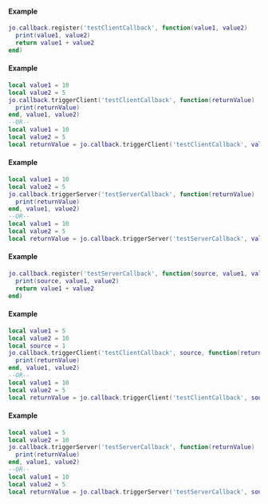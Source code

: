 <!-- #region g_client|jo.callback.register -->
#### Example
```lua
jo.callback.register('testClientCallback', function(value1, value2)
  print(value1, value2)
  return value1 + value2
end)

```
<!-- #endregion g_client|jo.callback.register -->


<!-- #region g_client|jo.callback.triggerClient -->
#### Example
```lua
local value1 = 10
local value2 = 5
jo.callback.triggerClient('testClientCallback', function(returnValue)
  print(returnValue)
end, value1, value2)
--OR--
local value1 = 10
local value2 = 5
local returnValue = jo.callback.triggerClient('testClientCallback', value1, value2)

```
<!-- #endregion g_client|jo.callback.triggerClient -->


<!-- #region g_client|jo.callback.triggerServer -->
#### Example
```lua
local value1 = 10
local value2 = 5
jo.callback.triggerServer('testServerCallback', function(returnValue)
  print(returnValue)
end, value1, value2)
--OR--
local value1 = 10
local value2 = 5
local returnValue = jo.callback.triggerServer('testServerCallback', value1, value2)

```
<!-- #endregion g_client|jo.callback.triggerServer -->


<!-- #region g_server|jo.callback.register -->
#### Example
```lua
jo.callback.register('testServerCallback', function(source, value1, value2)
  print(source, value1, value2)
  return value1 + value2
end)

```
<!-- #endregion g_server|jo.callback.register -->


<!-- #region g_server|jo.callback.triggerClient -->
#### Example
```lua
local value1 = 5
local value2 = 10
local source = 1
jo.callback.triggerClient('testClientCallback', source, function(returnValue)
  print(returnValue)
end, value1, value2)
--OR--
local value1 = 10
local value2 = 5
local returnValue = jo.callback.triggerClient('testClientCallback', source, value1, value2)

```
<!-- #endregion g_server|jo.callback.triggerClient -->


<!-- #region g_server|jo.callback.triggerServer -->
#### Example
```lua
local value1 = 5
local value2 = 10
jo.callback.triggerServer('testServerCallback', function(returnValue)
  print(returnValue)
end, value1, value2)
--OR--
local value1 = 10
local value2 = 5
local returnValue = jo.callback.triggerServer('testServerCallback', source, value1, value2)

```
<!-- #endregion g_server|jo.callback.triggerServer -->

